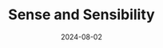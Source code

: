 ---
title: Sense and Sensibility
Theatre: Artist Connection Theatre
Venue: Artist Connection Theatre
date: 2024-08-02
opening_date: 2024-08-02
closing_date: 2024-08-18
showtimes:
  - 2024-08-02 19:30:00
  - 2024-08-03 19:30:00
  - 2024-08-04 15:00:00
  - 2024-08-08 19:30:00
  - 2024-08-09 19:30:00
  - 2024-08-10 19:30:00
  - 2024-08-11 15:00:00
  - 2024-08-16 19:30:00
  - 2024-08-17 19:30:00  
  - 2024-08-18 15:00:00
featured_image: 2024-Sense-and-Sensiblity.webp
featured_image_alt: 
featured_image_caption: 
featured_image_attr: 
featured_image_attr_link: 
playbill:
Website: https://artistconnectiontheatre.org/current-show/
Tickets: https://artistconnectiontheatre.org/tickets/
show_details: 
cast:
- Elinor Dashwood: Camille Blaydes
- Marianne Dashwood: Hattie Berwind 
- Mrs. Dashwood: Amanda Powell
- John Willoughby: Frank Rodela 
- Mrs. Jennings: Martavia Freeman 
- Sir John Middleton: Osmar Dawson 
- Edward Ferrars: Hayden Newton 
- Colonel Brandon: Bryant Cunningham 
- John Dashwood: Del Spearman 
- Lucy Steele: Ava Swearingen 
- Fanny Dashwood: Brittany England
- Mr. Dashwood: Bill Hamilton
crew:
- Director:
  - Ben Moore
  - Ben Jaeger
orchestra:
understudies:
- Marianne Dashwood: Cynthia Trespalacios
genres: 
Description: 
---